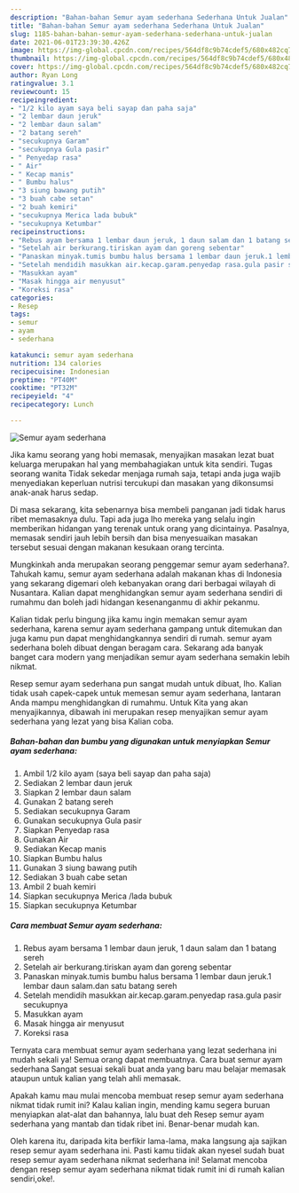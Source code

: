 ```yaml
---
description: "Bahan-bahan Semur ayam sederhana Sederhana Untuk Jualan"
title: "Bahan-bahan Semur ayam sederhana Sederhana Untuk Jualan"
slug: 1185-bahan-bahan-semur-ayam-sederhana-sederhana-untuk-jualan
date: 2021-06-01T23:39:30.426Z
image: https://img-global.cpcdn.com/recipes/564df8c9b74cdef5/680x482cq70/semur-ayam-sederhana-foto-resep-utama.jpg
thumbnail: https://img-global.cpcdn.com/recipes/564df8c9b74cdef5/680x482cq70/semur-ayam-sederhana-foto-resep-utama.jpg
cover: https://img-global.cpcdn.com/recipes/564df8c9b74cdef5/680x482cq70/semur-ayam-sederhana-foto-resep-utama.jpg
author: Ryan Long
ratingvalue: 3.1
reviewcount: 15
recipeingredient:
- "1/2 kilo ayam saya beli sayap dan paha saja"
- "2 lembar daun jeruk"
- "2 lembar daun salam"
- "2 batang sereh"
- "secukupnya Garam"
- "secukupnya Gula pasir"
- " Penyedap rasa"
- " Air"
- " Kecap manis"
- " Bumbu halus"
- "3 siung bawang putih"
- "3 buah cabe setan"
- "2 buah kemiri"
- "secukupnya Merica lada bubuk"
- "secukupnya Ketumbar"
recipeinstructions:
- "Rebus ayam bersama 1 lembar daun jeruk, 1 daun salam dan 1 batang sereh"
- "Setelah air berkurang.tiriskan ayam dan goreng sebentar"
- "Panaskan minyak.tumis bumbu halus bersama 1 lembar daun jeruk.1 lembar daun salam.dan satu batang sereh"
- "Setelah mendidih masukkan air.kecap.garam.penyedap rasa.gula pasir secukupnya"
- "Masukkan ayam"
- "Masak hingga air menyusut"
- "Koreksi rasa"
categories:
- Resep
tags:
- semur
- ayam
- sederhana

katakunci: semur ayam sederhana 
nutrition: 134 calories
recipecuisine: Indonesian
preptime: "PT40M"
cooktime: "PT32M"
recipeyield: "4"
recipecategory: Lunch

---
```



![Semur ayam sederhana](https://img-global.cpcdn.com/recipes/564df8c9b74cdef5/680x482cq70/semur-ayam-sederhana-foto-resep-utama.jpg)

Jika kamu seorang yang hobi memasak, menyajikan masakan lezat buat keluarga merupakan hal yang membahagiakan untuk kita sendiri. Tugas seorang  wanita Tidak sekedar menjaga rumah saja, tetapi anda juga wajib menyediakan keperluan nutrisi tercukupi dan masakan yang dikonsumsi anak-anak harus sedap.

Di masa  sekarang, kita sebenarnya bisa membeli panganan jadi tidak harus ribet memasaknya dulu. Tapi ada juga lho mereka yang selalu ingin memberikan hidangan yang terenak untuk orang yang dicintainya. Pasalnya, memasak sendiri jauh lebih bersih dan bisa menyesuaikan masakan tersebut sesuai dengan makanan kesukaan orang tercinta. 



Mungkinkah anda merupakan seorang penggemar semur ayam sederhana?. Tahukah kamu, semur ayam sederhana adalah makanan khas di Indonesia yang sekarang digemari oleh kebanyakan orang dari berbagai wilayah di Nusantara. Kalian dapat menghidangkan semur ayam sederhana sendiri di rumahmu dan boleh jadi hidangan kesenanganmu di akhir pekanmu.

Kalian tidak perlu bingung jika kamu ingin memakan semur ayam sederhana, karena semur ayam sederhana gampang untuk ditemukan dan juga kamu pun dapat menghidangkannya sendiri di rumah. semur ayam sederhana boleh dibuat dengan beragam cara. Sekarang ada banyak banget cara modern yang menjadikan semur ayam sederhana semakin lebih nikmat.

Resep semur ayam sederhana pun sangat mudah untuk dibuat, lho. Kalian tidak usah capek-capek untuk memesan semur ayam sederhana, lantaran Anda mampu menghidangkan di rumahmu. Untuk Kita yang akan menyajikannya, dibawah ini merupakan resep menyajikan semur ayam sederhana yang lezat yang bisa Kalian coba.

<!--inarticleads1-->

##### Bahan-bahan dan bumbu yang digunakan untuk menyiapkan Semur ayam sederhana:

1. Ambil 1/2 kilo ayam (saya beli sayap dan paha saja)
1. Sediakan 2 lembar daun jeruk
1. Siapkan 2 lembar daun salam
1. Gunakan 2 batang sereh
1. Sediakan secukupnya Garam
1. Gunakan secukupnya Gula pasir
1. Siapkan  Penyedap rasa
1. Gunakan  Air
1. Sediakan  Kecap manis
1. Siapkan  Bumbu halus
1. Gunakan 3 siung bawang putih
1. Sediakan 3 buah cabe setan
1. Ambil 2 buah kemiri
1. Siapkan secukupnya Merica /lada bubuk
1. Siapkan secukupnya Ketumbar




<!--inarticleads2-->

##### Cara membuat Semur ayam sederhana:

1. Rebus ayam bersama 1 lembar daun jeruk, 1 daun salam dan 1 batang sereh
1. Setelah air berkurang.tiriskan ayam dan goreng sebentar
1. Panaskan minyak.tumis bumbu halus bersama 1 lembar daun jeruk.1 lembar daun salam.dan satu batang sereh
1. Setelah mendidih masukkan air.kecap.garam.penyedap rasa.gula pasir secukupnya
1. Masukkan ayam
1. Masak hingga air menyusut
1. Koreksi rasa




Ternyata cara membuat semur ayam sederhana yang lezat sederhana ini mudah sekali ya! Semua orang dapat membuatnya. Cara buat semur ayam sederhana Sangat sesuai sekali buat anda yang baru mau belajar memasak ataupun untuk kalian yang telah ahli memasak.

Apakah kamu mau mulai mencoba membuat resep semur ayam sederhana nikmat tidak rumit ini? Kalau kalian ingin, mending kamu segera buruan menyiapkan alat-alat dan bahannya, lalu buat deh Resep semur ayam sederhana yang mantab dan tidak ribet ini. Benar-benar mudah kan. 

Oleh karena itu, daripada kita berfikir lama-lama, maka langsung aja sajikan resep semur ayam sederhana ini. Pasti kamu tiidak akan nyesel sudah buat resep semur ayam sederhana nikmat sederhana ini! Selamat mencoba dengan resep semur ayam sederhana nikmat tidak rumit ini di rumah kalian sendiri,oke!.


